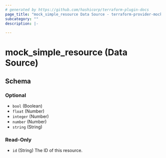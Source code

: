 ```yaml
---
# generated by https://github.com/hashicorp/terraform-plugin-docs
page_title: "mock_simple_resource Data Source - terraform-provider-mock"
subcategory: ""
description: |-
  
---
```


# mock_simple_resource (Data Source)





<!-- schema generated by tfplugindocs -->
## Schema

### Optional

- `bool` (Boolean)
- `float` (Number)
- `integer` (Number)
- `number` (Number)
- `string` (String)

### Read-Only

- `id` (String) The ID of this resource.


